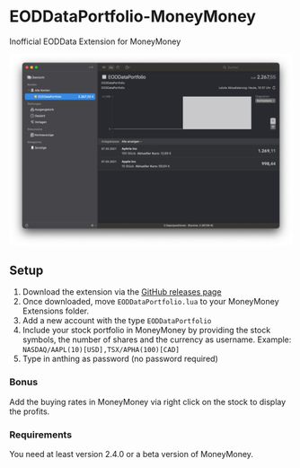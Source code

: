 # EODDataPortfolio-MoneyMoney
Inofficial EODData  Extension for MoneyMoney

![MoneyMoney screenshot with EODDataPortfolio Balance](EODDataPortfolio-screen.png)

## Setup

1. Download the extension via the [GitHub releases page](https://github.com/conradreisch/EODDataPortfolio-MoneyMoney/releases/tag/v1.1)
2. Once downloaded, move `EODDataPortfolio.lua` to your MoneyMoney Extensions folder.
3. Add a new account with the type `EODDataPortfolio`
4. Include your stock portfolio in MoneyMoney by providing the stock symbols, the number of shares and the currency as username. Example: `NASDAQ/AAPL(10)[USD],TSX/APHA(100)[CAD]`
5. Type in anthing as password (no password required)

### Bonus
Add the buying rates in MoneyMoney via right click on the stock to display the profits.

### Requirements
You need at least version 2.4.0 or a beta version of MoneyMoney.
